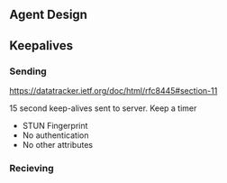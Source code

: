 

## Agent Design

## Keepalives

### Sending

https://datatracker.ietf.org/doc/html/rfc8445#section-11

15 second keep-alives sent to server. Keep a timer

- STUN Fingerprint
- No authentication
- No other attributes

### Recieving
